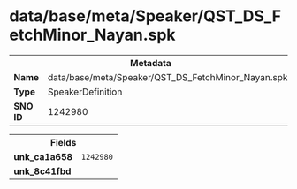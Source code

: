 <h1>data/base/meta/Speaker/QST_DS_FetchMinor_Nayan.spk</h1><table><tr><th colspan="100%">Metadata</th></tr><tr><td><b>Name</b></td><td>data/base/meta/Speaker/QST_DS_FetchMinor_Nayan.spk</td></tr><tr><td><b>Type</b></td><td>SpeakerDefinition</td></tr><tr><td><b>SNO ID</b></td><td>1242980</td></tr></table>

<table><tr><th colspan="100%">Fields</th></tr><tr><td><b>unk_ca1a658</b></td><td><code>1242980</code></td></tr><tr><td><b>unk_8c41fbd</b></td><td></td></tr></table>

